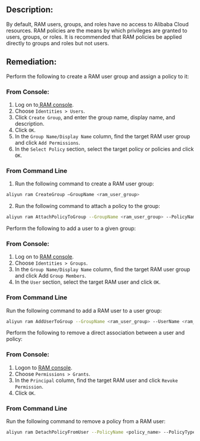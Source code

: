 ## Description:

By default, RAM users, groups, and roles have no access to Alibaba Cloud resources. RAM policies are the means by which privileges are granted to users, groups, or roles. It is recommended that RAM policies be applied directly to groups and roles but not users.

## Remediation:

Perform the following to create a RAM user group and assign a policy to it:

### From Console:

1. Log on to[ RAM console](https://ram.console.aliyun.com/overview).
2. Choose `Identities > Users`.
3. Click `Create Group`, and enter the group name, display name, and description.
4. Click `OK`.
5. In the `Group Name/Display Name` column, find the target RAM user group and click `Add Permissions`.
6. In the `Select Policy` section, select the target policy or policies and click `OK`.

### From Command Line

1. Run the following command to create a RAM user group:

```bash
aliyun ram CreateGroup –GroupName <ram_user_group>
```

2. Run the following command to attach a policy to the group:

```bash
aliyun ram AttachPolicyToGroup --GroupName <ram_user_group> --PolicyName <policy_name> --PolicyType <System|Custom>
```

Perform the following to add a user to a given group:

### From Console:

1. Log on to [RAM console](https://ram.console.aliyun.com/overview).
2. Choose `Identities > Groups`.
3. In the `Group Name/Display Name` column, find the target RAM user group and
click Add `Group Members`.
4. In the `User` section, select the target RAM user and click `OK`.


### From Command Line

Run the following command to add a RAM user to a user group:

```bash
aliyun ram AddUserToGroup --GroupName <ram_user_group> --UserName <ram_user>
```

Perform the following to remove a direct association between a user and policy:

### From Console:

1. Logon to [RAM console](https://ram.console.aliyun.com/overview).
2. Choose `Permissions > Grants`.
3. In the `Principal` column, find the target RAM user and click `Revoke Permission`.
4. Click `OK`.

### From Command Line

Run the following command to remove a policy from a RAM user:

```bash
aliyun ram DetachPolicyFromUser --PolicyName <policy_name> --PolicyType <System|Custom> --UserName <ram_user>
```